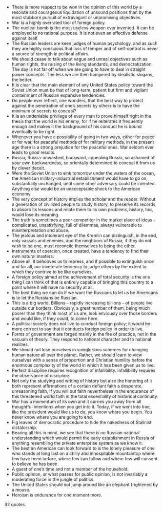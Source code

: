  - There is more respect to be won in the opinion of this world by a resolute and courageous liquidation of unsound positions than by the most stubborn pursuit of extravagant or unpromising objectives.
 - War is a highly overrated tool of foreign policy.
 - The nuclear bomb is the most useless weapon ever invented. It can be employed to no rational purpose. It is not even an effective defense against itself.
 - The Russian leaders are keen judges of human psychology, and as such they are highly conscious that loss of temper and of self-control is never a source of strength in political affairs.
 - We should cease to talk about vague and unreal objectives such as human rights, the raising of the living standards, and democratization. The day is not far off when we are going to have to deal in straight power concepts. The less we are then hampered by idealistic slogans, the better.
 - It is clear that the main element of any United States policy toward the Soviet Union must be that of long-term, patient but firm and vigilant containment of Russian expansive tendencies.
 - Do people ever reflect, one wonders, that the best way to protect against the penetration of one’s secrets by others is to have the minimum of secrets to conceal?
 - It is an undeniable privilege of every man to prove himself right in the thesis that the world is his enemy; for if he reiterates it frequently enough and makes it the background of his conduct he is bound eventually to be right.
 - Whenever you have a possibility of going in two ways, either for peace or for war, for peaceful methods of for military methods, in the present age there is a strong prejudice for the peaceful ones. War seldom ever leads to good results.
 - Russia, Russia-unwashed, backward, appealing Russia, so ashamed of your own backwardness, so orientally determined to conceal it from us by clever deceit.
 - Were the Soviet Union to sink tomorrow under the waters of the ocean, the American military-industrial establishment would have to go on, substantially unchanged, until some other adversary could be invented. Anything else would be an unacceptable shock to the American economy.
 - The very concept of history implies the scholar and the reader. Without a generation of civilized people to study history, to preserve its records, to absorb its lessons and relate them to its own problems, history, too, would lose its meaning.
 - The truth is sometimes a poor competitor in the market place of ideas – complicated, unsatisfying, full of dilemmas, always vulnerable to misinterpretation and abuse.
 - The jealous and intolerant eye of the Kremlin can distinguish, in the end, only vassals and enemies, and the neighbors of Russia, if they do not wish to be one, must reconcile themselves to being the other.
 - Instruments of coercion, once created, have a tendency to find their own natural masters.
 - Above all, it behooves us to repress, and if possible to extinguish once and for all, our inveterate tendency to judge others by the extent to which they contrive to be like ourselves.
 - A foreign policy aimed at the achievement of total security is the one thing I can think of that is entirely capable of bringing this country to a point where it will have no security at all.
 - The best thing we can do if we want the Russians to let us be Americans is to let the Russians be Russian.
 - This is a big world. Billions – rapidly increasing billions – of people live outside our borders. Obviously, a great number of them, being much poorer than they think most of us are, look enviously over those borders and would like, if they could, to come here.
 - A political society does not live to conduct foreign policy; it would be more correct to say that it conducts foreign policy in order to live.
 - Forms of government are forged mainly in the fire of practice, not in the vacuum of theory. They respond to national character and to national realities.
 - We should not lose ourselves in vainglorious sohemes for changing human nature all over the planet. Rather, we should learn to view ourselves with a sense of proportion and Christian humility before the enormous complexity of the world in which it has been given us to live.
 - Perfect discipline requires recognition of infallibility. Infallibility requires the observance of discipline.
 - Not only the studying and writing of history but also the honoring of it both represent affirmations of a certain defiant faith a desperate, unreasoning faith, if you will but faith nevertheless in the endurance of this threatened world faith in the total essentiality of historical continuity.
 - War has a momentum of its own and it carries you away from all thoughtful intentions when you get into it. Today, if we went into Iraq, like the president would like us to do, you know where you begin. You never know where you are going to end.
 - Fig leaves of democratic procedure to hide the nakedness of Stalinist dictatorship.
 - Bearing all this in mind, we see that there is no Russian national understanding which would permit the early establishment in Russia of anything resembling the private enterprise system as we know it.
 - The best an American can look forward to is the lonely pleasure of one who stands at long last on a chilly and inhospitable mountaintop where few have been before, where few can follow and where few will consent to believe he has been.
 - A guest of one’s time and not a member of the household.
 - Public opinion, or what passes for public opinion, is not invariably a moderating force in the jungle of politics.
 - The United States should not jump around like an elephant frightened by a mouse.
 - Heroism is endurance for one moment more.

32 quotes